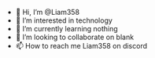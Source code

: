 - 👋 Hi, I’m @Liam358
- 👀 I’m interested in technology
- 🌱 I’m currently learning nothing
- 💞️ I’m looking to collaborate on blank
- 📫 How to reach me Liam358 on discord

<!---
Liam358/Liam358 is a ✨ special ✨ repository because its `README.md` (this file) appears on your GitHub profile.
You can click the Preview link to take a look at your changes.
--->
